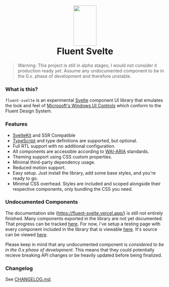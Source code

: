 <h1 align="center">
  <img src="https://avatars.githubusercontent.com/u/62830040" width="72" height="128" />
  <br />
  Fluent Svelte
</h1>

> Warning: This project is still in alpha stages; I would not consider it production ready _yet_. Assume any undocumented component to be in the 0.x. phase of development and therefore unstable.

### What is this?

`fluent-svelte` is an experimental [Svelte](http://svelte.dev/) component UI library that emulates the look and feel of [Microsoft's Windows UI Controls](https://github.com/microsoft/microsoft-ui-xaml/) which conform to the Fluent Design System.

### Features

-   [SvelteKit](https://kit.svelte.dev/) and SSR Compatible
-   [TypeScript](https://typescriptlang.org/) and type definitions are supported, but optional.
-   Full RTL support with no additional configuration.
-   All components are accessible according to [WAI-ARIA](https://www.w3.org/WAI/standards-guidelines/aria/) standards.
-   Theming support using CSS custom properties.
-   Minimal third-party dependency usage.
-   Reduced motion support.
-   Easy setup. Just install the library, add some base styles, and you're ready to go.
-   Minimal CSS overhead. Styles are included and scoped alongside their respective components, only bundling the CSS you need.

### Undocumented Components

The documentation site (https://fluent-svelte.vercel.app/) is still not entirely finished. Many components exported in the library are not yet documented. That progress can be tracked [here](https://github.com/Tropix126/fluent-svelte/issues/13). For now, i've setup a testing page with every component included in the library that is viewable [here](https://fluent-svelte.vercel.app/test). It's source can be viewed [here](https://github.com/Tropix126/fluent-svelte/blob/main/src/routes/test/index.svelte).

Please keep in mind that any undocumented component is _considered to be in the 0.x phase of development_. This means that they could potentially recieve breaking API changes or be heavily updated before being finalized.

### Changelog

See [CHANGELOG.md](https://github.com/Tropix126/fluent-svelte/blob/main/CHANGELOG.md).
